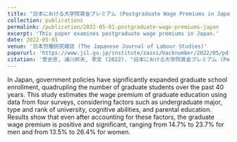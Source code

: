 ```yaml
---
title: "日本における大学院賃金プレミアム (Postgraduate Wage Premiums in Japan)"
collection: publications
permalink: /publication/2022-05-01-postgraduate-wage-premiums-japan
excerpt: 'This paper examines postgraduate wage premiums in Japan.'
date: 2022-05-01
venue: '日本労働研究雑誌 (The Japanese Journal of Labour Studies)'
paperurl: 'https://www.jil.go.jp/institute/zassi/backnumber/2022/05/pdf/064-080.pdf'
citation: '菅史彦, 浦川邦夫, 李文 (2022). "日本における大学院賃金プレミアム (Postgraduate Wage Premiums in Japan)." <i>日本労働研究雑誌 (The Japanese Journal of Labour Studies)</i>, 64(5), 64-80.'
---
```

In Japan, government policies have significantly expanded graduate school enrollment, quadrupling the number of graduate students over the past 40 years. This study estimates the wage premium of graduate education using data from four surveys, considering factors such as undergraduate major, type and rank of university, cognitive abilities, and parental education. Results show that even after accounting for these factors, the graduate wage premium is positive and significant, ranging from 14.7% to 23.7% for men and from 13.5% to 26.4% for women.
